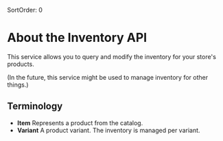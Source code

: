SortOrder: 0
# About the Inventory API

This service allows you to query and modify the inventory for your store's products.

(In the future, this service might be used to manage inventory for other things.)

## Terminology
- **Item** Represents a product from the catalog.
- **Variant** A product variant. The inventory is managed per variant.
